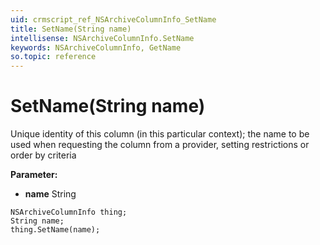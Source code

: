 ```yaml
---
uid: crmscript_ref_NSArchiveColumnInfo_SetName
title: SetName(String name)
intellisense: NSArchiveColumnInfo.SetName
keywords: NSArchiveColumnInfo, GetName
so.topic: reference
---
```


# SetName(String name)

Unique identity of this column (in this particular context); the name to be used when requesting the column from a provider, setting restrictions or order by criteria

**Parameter:** 
* **name** String

```crmscript
NSArchiveColumnInfo thing;
String name;
thing.SetName(name);
```

